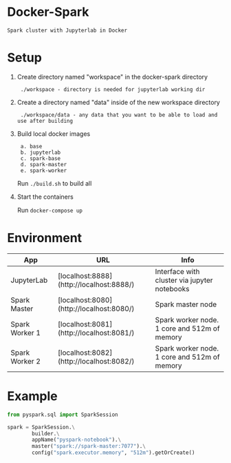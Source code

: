 # Docker-Spark

    Spark cluster with Jupyterlab in Docker

# Setup

1. Create directory named "workspace" in the docker-spark directory

        ./workspace - directory is needed for jupyterlab working dir

2. Create a directory named "data" inside of the new workspace directory
        
        ./workspace/data - any data that you want to be able to load and use after building
        
3. Build local docker images

        a. base
        b. jupyterlab
        c. spark-base
        d. spark-master
        e. spark-worker
        
    Run ```./build.sh``` to build all

4. Start the containers
    
    Run ```docker-compose up```


# Environment

| App            | URL                                       | Info                                         |
| ------------   | ----------------------------------------- | -------------------------------------------- |
| JupyterLab     | [localhost:8888] (http://localhost:8888/) | Interface with cluster via jupyter notebooks |
| Spark Master   | [localhost:8080] (http://localhost:8080/) | Spark master node                            |
| Spark Worker 1 | [localhost:8081] (http://localhost:8081/) | Spark worker node. 1 core and 512m of memory |
| Spark Worker 2 | [localhost:8082] (http://localhost:8082/) | Spark worker node. 1 core and 512m of memory |

# Example

```python
from pyspark.sql import SparkSession

spark = SparkSession.\
        builder.\
        appName("pyspark-notebook").\
        master("spark://spark-master:7077").\
        config("spark.executor.memory", "512m").getOrCreate()
```
